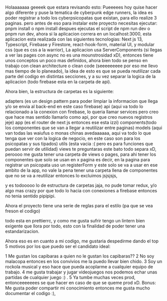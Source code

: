 Holaaaaaaa geeeek que estara revisando esto:
Pueeeees hoy quise hacer algo diferente y puse la tematica de cyberpunk edge runners, la idea es poder registrar a todo los cyberpsicopatas que existan, 
para ello realize 3 paginas.
pero antes de eso para instalar este proyecto necesitas ejecutar:
pnpm install o npm install
despues ejecutas el script de npm run dev o pnpm run dev,
ahora si la aplicacion correra en un localhost:3000, 
esta aplicacion esta realizada con las siguientes tecnologias:
Next js 13,
Typescript,
Firebase y Firestore,
react-hook-form,
material UI,
y modular css (que es css a la warrior),
La aplicacion usa ServerComponents (si llegas a ver las pages con async no es una mounstrosidad xD), entonces tiene unos conceptos un poco mas definidos,
ahora bien todo se penso en trabajo con clean architecture o clean code (seeeeeeeee por eso me llevo mas tiempo de lo planeado), la idea de esto es que se pueda reutilizar cada parte del codigo en distintas secciones, y a su vez separar la logica de la aplicacion (todo firebase esta en la carpeta de api).

Ahora bien, la estructura de carpetas es la siguiente:

adapters (es un design pattern para poder limpiar la informacion que llega y/o se envia al back-end en este caso firebase)
api (aqui va todo lo relacionado a la conexion con firebase, lo queria llamar services pero creo que hace mas sentido llamarlo como api, por que creo nuevos registros jeje)
app (es el router de next js entonces ese esta izzi)
components(todo los componentes que se van a llegar a reutilizar entre paginas)
models (aqui van todas las waiufus o monas chinas avedaaaaaa, aqui va todo lo que tenga que ver con la logica de negocio, en este caso son para los psicopatas y sus tipados)
utils (esta vacia :( pero es para funciones que puedan servir de utilidad)
views te preguntaras este bato todo separa xD, peroooo me gusta tener una carpeta de views o pages, para ahi tener los componentes que solo se usan en x pagina es decir, en la pagina para registrar un psicopata uso un registerForm y este solo se va a usar en ese ambito de la app, no vale la pena tener una carpeta llena de componentes que no se va a reutilizar entonces lo excluimos jsjsjsjs,

y es todooooo lo de estructura de carpetas jaja, no pude tomar redux, y/o algo mas crazy por que todo lo hacia con conexiones a firebase entonces no tenia sentido pipipipi.

Ahora el proyecto tiene una serie de reglas para el estilo (pa que se vea freson el codigo)

todo esta en prettierrc, y como me gusta sufrir tengo un lintern bien exigente que llora por todo, esto con la finalidad de poder tener una estandarizacion.


Ahora eso es en cuanto a mi codigo, me gustaria despedirme dando el top 5 motivos por los que puedo ser el candidato ideal:

1 Me gustan los capibaras a quien no le gustan los capibaras??
2 No soy malacopa entonces en los convivios me la puedo llevar bien chido.
3 Soy un rockola musical y eso hace que pueda acoplarme a cualquier equipo de trabajo.
4 me gusta trabajar y jugar videojuegos nos podemos echar unas partidas de cualquier juego :) .
5 Ya tumbe muchas veces prod, entonceeeeeees se que hacer en caso de que se queme prod xD.
Bonus: Me gusta poder compartir mi conocimiento entonces me gusta mucho documentar el codigo :),